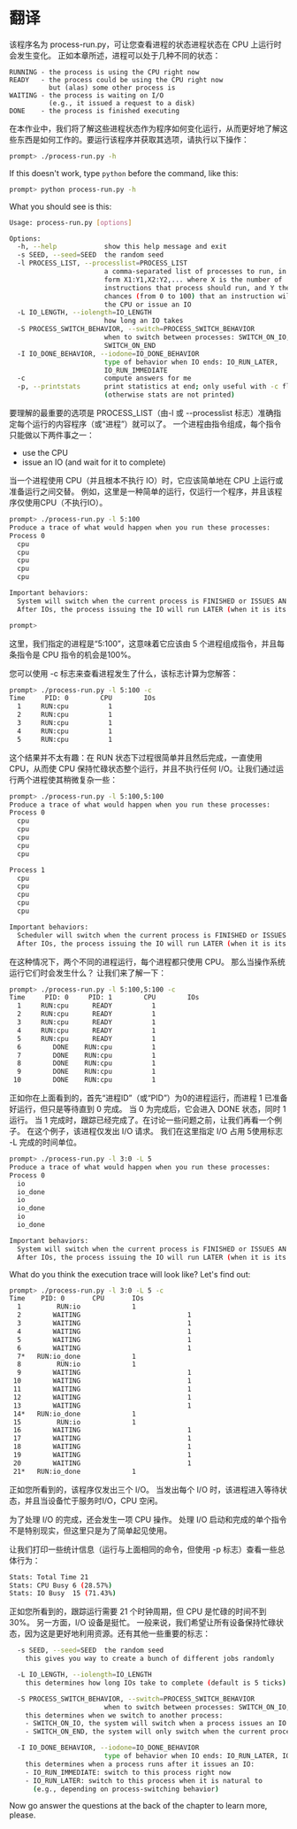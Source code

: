 # 翻译 

该程序名为 process-run.py，可让您查看进程的状态进程状态在 CPU 上运行时会发生变化。 正如本章所述，进程可以处于几种不同的状态：

```
RUNNING - the process is using the CPU right now
READY   - the process could be using the CPU right now
          but (alas) some other process is
WAITING - the process is waiting on I/O
          (e.g., it issued a request to a disk)
DONE    - the process is finished executing
```

在本作业中，我们将了解这些进程状态作为程序如何变化运行，从而更好地了解这些东西是如何工作的。要运行该程序并获取其选项，请执行以下操作：

```bash
prompt> ./process-run.py -h
```

If this doesn't work, type `python` before the command, like this:

```bash
prompt> python process-run.py -h
```

What you should see is this:

```bash
Usage: process-run.py [options]

Options:
  -h, --help            show this help message and exit
  -s SEED, --seed=SEED  the random seed
  -l PROCESS_LIST, --processlist=PROCESS_LIST
                        a comma-separated list of processes to run, in the
                        form X1:Y1,X2:Y2,... where X is the number of
                        instructions that process should run, and Y the
                        chances (from 0 to 100) that an instruction will use
                        the CPU or issue an IO
  -L IO_LENGTH, --iolength=IO_LENGTH
                        how long an IO takes
  -S PROCESS_SWITCH_BEHAVIOR, --switch=PROCESS_SWITCH_BEHAVIOR
                        when to switch between processes: SWITCH_ON_IO,
                        SWITCH_ON_END
  -I IO_DONE_BEHAVIOR, --iodone=IO_DONE_BEHAVIOR
                        type of behavior when IO ends: IO_RUN_LATER,
                        IO_RUN_IMMEDIATE
  -c                    compute answers for me
  -p, --printstats      print statistics at end; only useful with -c flag
                        (otherwise stats are not printed)
```

要理解的最重要的选项是 PROCESS_LIST（由-l 或 --processlist 标志）准确指定每个运行的内容程序（或“进程”）就可以了。 一个进程由指令组成，每个指令只能做以下两件事之一：

- use the CPU 
- issue an IO (and wait for it to complete)

当一个进程使用 CPU（并且根本不执行 IO）时，它应该简单地在 CPU 上运行或准备运行之间交替。 例如，这里是一种简单的运行，仅运行一个程序，并且该程序仅使用CPU（不执行IO）。

```bash
prompt> ./process-run.py -l 5:100 
Produce a trace of what would happen when you run these processes:
Process 0
  cpu
  cpu
  cpu
  cpu
  cpu

Important behaviors:
  System will switch when the current process is FINISHED or ISSUES AN IO
  After IOs, the process issuing the IO will run LATER (when it is its turn)

prompt> 
```

这里，我们指定的进程是“5:100”，这意味着它应该由 5 个进程组成指令，并且每条指令是 CPU 指令的机会是100%。

您可以使用 -c 标志来查看进程发生了什么，该标志计算为您解答：

```bash
prompt> ./process-run.py -l 5:100 -c
Time     PID: 0        CPU        IOs
  1     RUN:cpu          1
  2     RUN:cpu          1
  3     RUN:cpu          1
  4     RUN:cpu          1
  5     RUN:cpu          1
```

这个结果并不太有趣：在 RUN 状态下过程很简单并且然后完成，一直使用 CPU，从而使 CPU 保持忙碌状态整个运行，并且不执行任何 I/O。让我们通过运行两个进程使其稍微复杂一些：

```bash
prompt> ./process-run.py -l 5:100,5:100
Produce a trace of what would happen when you run these processes:
Process 0
  cpu
  cpu
  cpu
  cpu
  cpu

Process 1
  cpu
  cpu
  cpu
  cpu
  cpu

Important behaviors:
  Scheduler will switch when the current process is FINISHED or ISSUES AN IO
  After IOs, the process issuing the IO will run LATER (when it is its turn)
```

在这种情况下，两个不同的进程运行，每个进程都只使用 CPU。 那么当操作系统运行它们时会发生什么？ 让我们来了解一下：

```bash
prompt> ./process-run.py -l 5:100,5:100 -c
Time     PID: 0     PID: 1        CPU        IOs
  1     RUN:cpu      READY          1
  2     RUN:cpu      READY          1
  3     RUN:cpu      READY          1
  4     RUN:cpu      READY          1
  5     RUN:cpu      READY          1
  6        DONE    RUN:cpu          1
  7        DONE    RUN:cpu          1
  8        DONE    RUN:cpu          1
  9        DONE    RUN:cpu          1
 10        DONE    RUN:cpu          1
```

正如你在上面看到的，首先“进程ID”（或“PID”）为0的进程运行，而进程 1 已准备好运行，但只是等待直到 0 完成。 当 0 为完成后，它会进入 DONE 状态，同时 1 运行。 当 1 完成时，跟踪已经完成了。在讨论一些问题之前，让我们再看一个例子。 在这个例子，该进程仅发出 I/O 请求。 我们在这里指定 I/O 占用 5使用标志 -L 完成的时间单位。

```bash
prompt> ./process-run.py -l 3:0 -L 5
Produce a trace of what would happen when you run these processes:
Process 0
  io
  io_done
  io
  io_done
  io
  io_done

Important behaviors:
  System will switch when the current process is FINISHED or ISSUES AN IO
  After IOs, the process issuing the IO will run LATER (when it is its turn)
```

What do you think the execution trace will look like? Let's find out:

```bash
prompt> ./process-run.py -l 3:0 -L 5 -c
Time    PID: 0       CPU       IOs
  1         RUN:io             1
  2        WAITING                           1
  3        WAITING                           1
  4        WAITING                           1
  5        WAITING                           1
  6        WAITING                           1
  7*   RUN:io_done             1
  8         RUN:io             1
  9        WAITING                           1
 10        WAITING                           1
 11        WAITING                           1
 12        WAITING                           1
 13        WAITING                           1
 14*   RUN:io_done             1
 15         RUN:io             1
 16        WAITING                           1
 17        WAITING                           1
 18        WAITING                           1
 19        WAITING                           1
 20        WAITING                           1
 21*   RUN:io_done             1
```

正如您所看到的，该程序仅发出三个 I/O。 当发出每个 I/O 时，该进程进入等待状态，并且当设备忙于服务时I/O，CPU 空闲。

为了处理 I/O 的完成，还会发生一项 CPU 操作。 处理 I/O 启动和完成的单个指令不是特别现实，但这里只是为了简单起见使用。

让我们打印一些统计信息（运行与上面相同的命令，但使用 -p 标志）查看一些总体行为：

```bash
Stats: Total Time 21
Stats: CPU Busy 6 (28.57%)
Stats: IO Busy  15 (71.43%)
```

正如您所看到的，跟踪运行需要 21 个时钟周期，但 CPU 是忙碌的时间不到30%。 另一方面，I/O 设备是挺忙。 一般来说，我们希望让所有设备保持忙碌状态，因为这是更好地利用资源。还有其他一些重要的标志：

```bash
  -s SEED, --seed=SEED  the random seed  
    this gives you way to create a bunch of different jobs randomly

  -L IO_LENGTH, --iolength=IO_LENGTH
    this determines how long IOs take to complete (default is 5 ticks)

  -S PROCESS_SWITCH_BEHAVIOR, --switch=PROCESS_SWITCH_BEHAVIOR
                        when to switch between processes: SWITCH_ON_IO, SWITCH_ON_END
    this determines when we switch to another process:
    - SWITCH_ON_IO, the system will switch when a process issues an IO
    - SWITCH_ON_END, the system will only switch when the current process is done 

  -I IO_DONE_BEHAVIOR, --iodone=IO_DONE_BEHAVIOR
                        type of behavior when IO ends: IO_RUN_LATER, IO_RUN_IMMEDIATE
    this determines when a process runs after it issues an IO:
    - IO_RUN_IMMEDIATE: switch to this process right now
    - IO_RUN_LATER: switch to this process when it is natural to 
      (e.g., depending on process-switching behavior)
```

Now go answer the questions at the back of the chapter to learn more, please.
